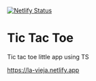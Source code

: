 [![Netlify Status](https://api.netlify.com/api/v1/badges/95271dac-b1d3-498c-8ba2-29aa5a0fdd10/deploy-status)](https://app.netlify.com/sites/la-vieja/deploys)

# Tic Tac Toe
Tic tac toe little app using TS

https://la-vieja.netlify.app
